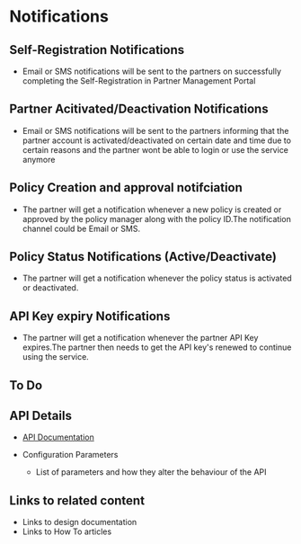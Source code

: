 
# Notifications

## Self-Registration Notifications
* Email or SMS notifications will be sent to the partners on successfully completing the Self-Registration in Partner Management Portal

## Partner Acitivated/Deactivation Notifications
* Email or SMS notifications will be sent to the partners informing that the partner account is activated/deactivated on certain date and time due to certain reasons and the partner wont be able to login or use the service anymore

## Policy Creation and approval notifciation
* The partner will get a notification whenever a new policy is created or approved by the policy manager along with the policy ID.The notification channel could be Email or SMS. 

## Policy Status Notifications (Active/Deactivate)
* The partner will get a notification whenever the policy status is activated or deactivated.

## API Key expiry Notifications
* The partner will get a notification whenever the partner API Key expires.The partner then needs to get the API key's renewed to continue using the service.

## To Do
## API Details
 * [API Documentation](https://nayakrounak.gitbook.io/mosip-docs/v/1.2.0/modules/operations/partner-management/PMS-API-Documentation.md)

* Configuration Parameters
    * List of parameters and how they alter the behaviour of the API

## Links to related content
* Links to design documentation
* Links to How To articles

